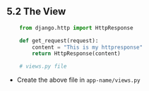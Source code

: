 ## 5.2 The View

```python
    from django.http import HttpResponse

    def get_request(request):
        content = "This is my httpresponse"
        return HttpResponse(content)

    # views.py file
```

* Create the above file in `app-name/views.py`

